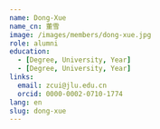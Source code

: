 ```yaml
---
name: Dong-Xue
name_cn: 董雪
image: /images/members/dong-xue.jpg
role: alumni
education:
  - [Degree, University, Year]
  - [Degree, University, Year]
links:
  email: zcui@jlu.edu.cn
  orcid: 0000-0002-0710-1774
lang: en
slug: dong-xue
---
```

